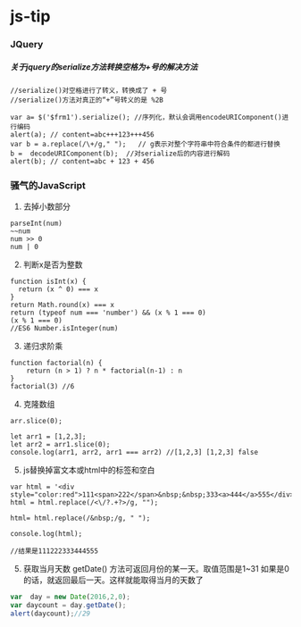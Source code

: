 # js-tip
### JQuery
##### 关于jquery的serialize方法转换空格为+号的解决方法
```text
//serialize()对空格进行了转义，转换成了 + 号
//serialize()方法对真正的“+”号转义的是 %2B

var a= $('$frm1').serialize(); //序列化，默认会调用encodeURIComponent()进行编码
alert(a); // content=abc+++123+++456
var b = a.replace(/\+/g," ");   // g表示对整个字符串中符合条件的都进行替换
b =  decodeURIComponent(b);  //对serialize后的内容进行解码
alert(b); // content=abc + 123 + 456
```
### 骚气的JavaScript
1. 去掉小数部分
```text
parseInt(num)
~~num
num >> 0
num | 0
```
2. 判断x是否为整数
```text
function isInt(x) {
  return (x ^ 0) === x
}
return Math.round(x) === x
return (typeof num === 'number') && (x % 1 === 0)
(x % 1 === 0)
//ES6 Number.isInteger(num)
```
3. 递归求阶乘
```text
function factorial(n) {
    return (n > 1) ? n * factorial(n-1) : n
}
factorial(3) //6
```
4. 克隆数组
```text
arr.slice(0);

let arr1 = [1,2,3];
let arr2 = arr1.slice(0);
console.log(arr1, arr2, arr1 === arr2) //[1,2,3] [1,2,3] false
```
5. js替换掉富文本或html中的标签和空白
```text
var html = '<div style="color:red">111<span>222</span>&nbsp;&nbsp;333<a>444</a>555</div>';
html = html.replace(/<\/?.+?>/g, "");

html= html.replace(/&nbsp;/g, " ");

console.log(html);

//结果是111222333444555 
```
5. 获取当月天数
getDate() 方法可返回月份的某一天。取值范围是1~31
如果是0的话，就返回最后一天。这样就能取得当月的天数了
```js
var  day = new Date(2016,2,0);
var daycount = day.getDate();
alert(daycount);//29
```
